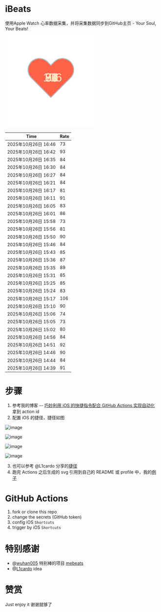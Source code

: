 # iBeats
使用Apple Watch 心率数据采集，并将采集数据同步到GitHub主页 - Your Soul, Your Beats!

![](./files/heart.svg)

<!--START_SECTION:my_heart_rate-->
| Time | Rate | 
 | ---- | ---- | 
| 2025年10月26日 16:46 | 73 |
| 2025年10月26日 16:42 | 93 |
| 2025年10月26日 16:35 | 84 |
| 2025年10月26日 16:30 | 84 |
| 2025年10月26日 16:27 | 84 |
| 2025年10月26日 16:21 | 84 |
| 2025年10月26日 16:17 | 81 |
| 2025年10月26日 16:11 | 91 |
| 2025年10月26日 16:05 | 83 |
| 2025年10月26日 16:01 | 86 |
| 2025年10月26日 15:58 | 73 |
| 2025年10月26日 15:56 | 81 |
| 2025年10月26日 15:50 | 90 |
| 2025年10月26日 15:46 | 84 |
| 2025年10月26日 15:43 | 85 |
| 2025年10月26日 15:36 | 87 |
| 2025年10月26日 15:35 | 89 |
| 2025年10月26日 15:31 | 85 |
| 2025年10月26日 15:25 | 85 |
| 2025年10月26日 15:24 | 83 |
| 2025年10月26日 15:17 | 106 |
| 2025年10月26日 15:10 | 90 |
| 2025年10月26日 15:06 | 74 |
| 2025年10月26日 15:05 | 73 |
| 2025年10月26日 15:02 | 80 |
| 2025年10月26日 14:56 | 84 |
| 2025年10月26日 14:51 | 92 |
| 2025年10月26日 14:46 | 90 |
| 2025年10月26日 14:44 | 84 |
| 2025年10月26日 14:39 | 91 |

<!--END_SECTION:my_heart_rate-->

# 步骤
1. 参考我的博客 -- [巧妙利用 iOS 的快捷指令配合 GitHub Actions 实现自动化](https://github.com/yihong0618/gitblog/issues/198) 拿到 action id
2. 配置 iOS 的捷径，捷径如图

![image](https://user-images.githubusercontent.com/15976103/122154218-0db0b480-ce97-11eb-93bb-5aec07c558dc.png)

![image](https://user-images.githubusercontent.com/15976103/122154236-186b4980-ce97-11eb-8e4b-70551a0391ae.png)

![image](https://user-images.githubusercontent.com/15976103/122154268-2d47dd00-ce97-11eb-902e-3acf292265a9.png)

![image](https://user-images.githubusercontent.com/15976103/122174055-fa144680-ceb4-11eb-9be2-3eb83cd516f7.png)

3. 也可以参考 @L1cardo 分享的[捷径](https://www.icloud.com/shortcuts/6ab6047b459c41ad822ad6b94b1c03d4)
4. 跑完 Actions 之后生成的 svg 引用到自己的 README 或 profile 中，我的[例子](https://github.com/yihong0618) 

# GitHub Actions

1. fork or clone this repo
2. change the secrets (GitHub token)
3. config iOS `Shortcuts` 
4. trigger by iOS `Shortcuts`

# 特别感谢
- @[wuhan005](https://github.com/wuhan005) 特别棒的项目 [mebeats](https://github.com/wuhan005/mebeats)
- @[L1cardo](https://github.com/L1cardo) idea

# 赞赏
Just enjoy it
谢谢就够了

